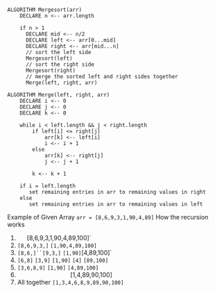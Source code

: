 ```

ALGORITHM Mergesort(arr)
    DECLARE n <-- arr.length
           
    if n > 1
      DECLARE mid <-- n/2
      DECLARE left <-- arr[0...mid]
      DECLARE right <-- arr[mid...n]
      // sort the left side
      Mergesort(left)
      // sort the right side
      Mergesort(right)
      // merge the sorted left and right sides together
      Merge(left, right, arr)

ALGORITHM Merge(left, right, arr)
    DECLARE i <-- 0
    DECLARE j <-- 0
    DECLARE k <-- 0

    while i < left.length && j < right.length
        if left[i] <= right[j]
            arr[k] <-- left[i]
            i <-- i + 1
        else
            arr[k] <-- right[j]
            j <-- j + 1
            
        k <-- k + 1

    if i = left.length
       set remaining entries in arr to remaining values in right
    else
       set remaining entries in arr to remaining values in left
```

Example of Given Array `arr = [8,6,9,3,1,90,4,89]`
How the recursion works 
1.   `   `[8,6,9,3,1,90,4,89,100]`
2.    `[8,6,9,3,]`    `[1,90,4,89,100]`
3. `[8,6,]``[9,3,]`   `[1,90]`[4,89,100]`
4. `[6,8]` `[3,9]`    `[1,90]`  `[4]`  `[89,100]` 
5. `[3,6,8,9]`         `[1,90]`   `[4,89,100]`
6.    `                 `[1,4,89,90,100]
7. All together `[1,3,4,6,8,9,89,90,100]`


  